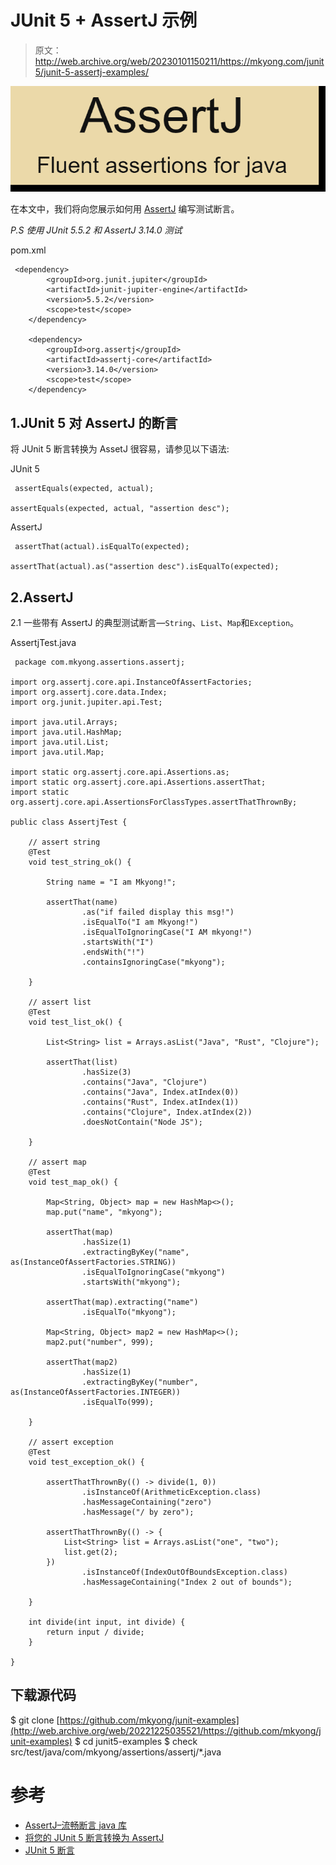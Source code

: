 # JUnit 5 + AssertJ 示例

> 原文：<http://web.archive.org/web/20230101150211/https://mkyong.com/junit5/junit-5-assertj-examples/>

![assertj logo](img/e125688a6052a574e59c7ef5724a12f6.png)

在本文中，我们将向您展示如何用 [AssertJ](http://web.archive.org/web/20221225035521/https://assertj.github.io/doc/) 编写测试断言。

*P.S 使用 JUnit 5.5.2 和 AssertJ 3.14.0 测试*

pom.xml

```
 <dependency>
		<groupId>org.junit.jupiter</groupId>
		<artifactId>junit-jupiter-engine</artifactId>
		<version>5.5.2</version>
		<scope>test</scope>
	</dependency>

	<dependency>
		<groupId>org.assertj</groupId>
		<artifactId>assertj-core</artifactId>
		<version>3.14.0</version>
		<scope>test</scope>
	</dependency> 
```

## 1.JUnit 5 对 AssertJ 的断言

将 JUnit 5 断言转换为 AssetJ 很容易，请参见以下语法:

JUnit 5

```
 assertEquals(expected, actual);

assertEquals(expected, actual, "assertion desc"); 
```

AssertJ

```
 assertThat(actual).isEqualTo(expected);

assertThat(actual).as("assertion desc").isEqualTo(expected); 
```

## 2.AssertJ

2.1 一些带有 AssertJ 的典型测试断言—`String`、`List`、`Map`和`Exception`。

AssertjTest.java

```
 package com.mkyong.assertions.assertj;

import org.assertj.core.api.InstanceOfAssertFactories;
import org.assertj.core.data.Index;
import org.junit.jupiter.api.Test;

import java.util.Arrays;
import java.util.HashMap;
import java.util.List;
import java.util.Map;

import static org.assertj.core.api.Assertions.as;
import static org.assertj.core.api.Assertions.assertThat;
import static org.assertj.core.api.AssertionsForClassTypes.assertThatThrownBy;

public class AssertjTest {

    // assert string
    @Test
    void test_string_ok() {

        String name = "I am Mkyong!";

        assertThat(name)
                .as("if failed display this msg!")
                .isEqualTo("I am Mkyong!")
                .isEqualToIgnoringCase("I AM mkyong!")
                .startsWith("I")
                .endsWith("!")
                .containsIgnoringCase("mkyong");

    }

    // assert list
    @Test
    void test_list_ok() {

        List<String> list = Arrays.asList("Java", "Rust", "Clojure");

        assertThat(list)
                .hasSize(3)
                .contains("Java", "Clojure")
                .contains("Java", Index.atIndex(0))
                .contains("Rust", Index.atIndex(1))
                .contains("Clojure", Index.atIndex(2))
                .doesNotContain("Node JS");

    }

    // assert map
    @Test
    void test_map_ok() {

        Map<String, Object> map = new HashMap<>();
        map.put("name", "mkyong");

        assertThat(map)
                .hasSize(1)
                .extractingByKey("name", as(InstanceOfAssertFactories.STRING))
                .isEqualToIgnoringCase("mkyong")
                .startsWith("mkyong");

        assertThat(map).extracting("name")
                .isEqualTo("mkyong");

        Map<String, Object> map2 = new HashMap<>();
        map2.put("number", 999);

        assertThat(map2)
                .hasSize(1)
                .extractingByKey("number", as(InstanceOfAssertFactories.INTEGER))
                .isEqualTo(999);

    }

    // assert exception
    @Test
    void test_exception_ok() {

        assertThatThrownBy(() -> divide(1, 0))
                .isInstanceOf(ArithmeticException.class)
                .hasMessageContaining("zero")
                .hasMessage("/ by zero");

        assertThatThrownBy(() -> {
            List<String> list = Arrays.asList("one", "two");
            list.get(2);
        })
                .isInstanceOf(IndexOutOfBoundsException.class)
                .hasMessageContaining("Index 2 out of bounds");

    }

    int divide(int input, int divide) {
        return input / divide;
    }

} 
```

## 下载源代码

$ git clone [https://github.com/mkyong/junit-examples](http://web.archive.org/web/20221225035521/https://github.com/mkyong/junit-examples)
$ cd junit5-examples
$ check src/test/java/com/mkyong/assertions/assertj/*.java

# 参考

*   [AssertJ–流畅断言 java 库](http://web.archive.org/web/20221225035521/https://assertj.github.io/doc/)
*   [将您的 JUnit 5 断言转换为 AssertJ](http://web.archive.org/web/20221225035521/https://joel-costigliola.github.io/assertj/assertj-core-converting-junit5-assertions-to-assertj.html)
*   [JUnit 5 断言](http://web.archive.org/web/20221225035521/https://junit.org/junit5/docs/current/user-guide/#writing-tests-assertions)

<input type="hidden" id="mkyong-current-postId" value="15273">